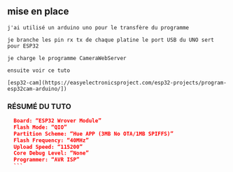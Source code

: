 ## mise en place

    j'ai utilisé un arduino uno pour le transfère du programme

    je branche les pin rx tx de chaque platine le port USB du UNO sert pour ESP32

    je charge le programme CameraWebServer

    ensuite voir ce tuto

    [esp32-cam](https://easyelectronicsproject.com/esp32-projects/program-esp32cam-arduino/])

### RÉSUMÉ DU TUTO

  ```json
    Board: “ESP32 Wrover Module”
    Flash Mode: “QIO”
    Partition Scheme: “Hue APP (3MB No OTA/1MB SPIFFS)”
    Flash Frequency: “40MHz”
    Upload Speed: “115200”
    Core Debug Level: “None”
    Programmer: “AVR ISP”
    ```